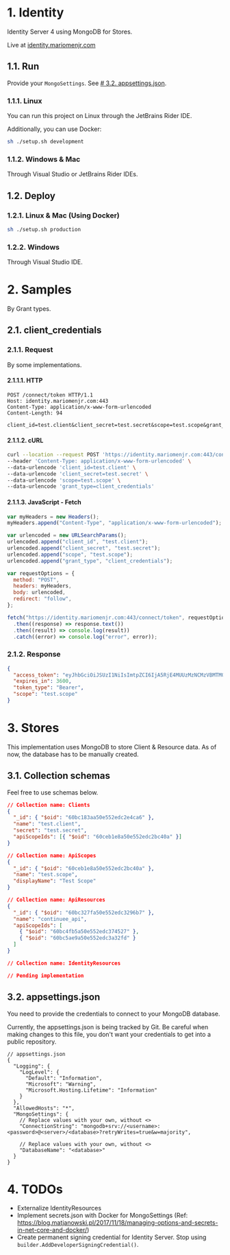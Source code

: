 # 1. Identity

Identity Server 4 using MongoDB for Stores.

Live at [identity.mariomenjr.com](https://identity.mariomenjr.com/)

## 1.1. Run

Provide your `MongoSettings`. See [# 3.2. appsettings.json](#32-appsettingsjson).

### 1.1.1. Linux

You can run this project on Linux through the JetBrains Rider IDE.

Additionally, you can use Docker:

```bash
sh ./setup.sh development
```

### 1.1.2. Windows & Mac

Through Visual Studio or JetBrains Rider IDEs.

## 1.2. Deploy

### 1.2.1. Linux & Mac (Using Docker)

```bash
sh ./setup.sh production
```

### 1.2.2. Windows

Through Visual Studio IDE.

# 2. Samples

By Grant types.

## 2.1. client_credentials

### 2.1.1. Request

By some implementations.

#### 2.1.1.1. HTTP

```http
POST /connect/token HTTP/1.1
Host: identity.mariomenjr.com:443
Content-Type: application/x-www-form-urlencoded
Content-Length: 94

client_id=test.client&client_secret=test.secret&scope=test.scope&grant_type=client_credentials
```

#### 2.1.1.2. cURL

```bash
curl --location --request POST 'https://identity.mariomenjr.com:443/connect/token' \
--header 'Content-Type: application/x-www-form-urlencoded' \
--data-urlencode 'client_id=test.client' \
--data-urlencode 'client_secret=test.secret' \
--data-urlencode 'scope=test.scope' \
--data-urlencode 'grant_type=client_credentials'
```

#### 2.1.1.3. JavaScript - Fetch

```javascript
var myHeaders = new Headers();
myHeaders.append("Content-Type", "application/x-www-form-urlencoded");

var urlencoded = new URLSearchParams();
urlencoded.append("client_id", "test.client");
urlencoded.append("client_secret", "test.secret");
urlencoded.append("scope", "test.scope");
urlencoded.append("grant_type", "client_credentials");

var requestOptions = {
  method: "POST",
  headers: myHeaders,
  body: urlencoded,
  redirect: "follow",
};

fetch("https://identity.mariomenjr.com:443/connect/token", requestOptions)
  .then((response) => response.text())
  .then((result) => console.log(result))
  .catch((error) => console.log("error", error));
```

### 2.1.2. Response

```json
{
  "access_token": "eyJhbGciOiJSUzI1NiIsImtpZCI6IjA5RjE4MUUzMzNCMzVBMTM0RTQ3MjE1ODZENjgyRjUwIiwidHlwIjoiYXQrand0In0.eyJuYmYiOjE2MjQxNjExNDMsImV4cCI6MTYyNDE2NDc0MywiaXNzIjoiaHR0cDovL2lkZW50aXR5Lm1hcmlvbWVuanIuY29tIiwiY2xpZW50X2lkIjoidGVzdC5jbGllbnQiLCJqdGkiOiIyNTc5MEM0QUZGNzQ3NTZDNzM5RjQ4RjEzRkUyMDc2RSIsImlhdCI6MTYyNDE2MTE0Mywic2NvcGUiOlsidGVzdC5zY29wZSJdfQ.sm91IYPIn2O5c1BukDrhJPYMqmFl48f5CBaDdpUCrCdWt9oUKCF_w4etyfEbb7wfb94zzbxOQvdLCVQKshh7abFaA5AGgi9jBDkrpEBIxwlnNcjNAo6GG_W1h9lZ9BdxW3kXSUEvL8h1JQMbWRiaQmJcrJCH0m-Nv2NiRDSJ0rJyes73Aa2IVHJRwQ4WvwdNxRLE5Zg03w9X70_KARN7rdppkZiyEZCoCpR-58DVxlhs6uJuetFIE-sUCpb52xTM3u5-0uZm3VgsP41boc0BfAuSt71RnDhf9-flCoRezAXcBSCXymiaxiUTRETAQsDXSKAwWG33Zb3_m9joEHijVg",
  "expires_in": 3600,
  "token_type": "Bearer",
  "scope": "test.scope"
}
```

# 3. Stores

This implementation uses MongoDB to store Client & Resource data. As of now, the database has to be manually created.

## 3.1. Collection schemas

Feel free to use schemas below.

```json
// Collection name: Clients
{
  "_id": { "$oid": "60bc183aa50e552edc2e4ca6" },
  "name": "test.client",
  "secret": "test.secret",
  "apiScopeIds": [{ "$oid": "60ceb1e8a50e552edc2bc40a" }]
}
```

```json
// Collection name: ApiScopes
{
  "_id": { "$oid": "60ceb1e8a50e552edc2bc40a" },
  "name": "test.scope",
  "displayName": "Test Scope"
}
```

```json
// Collection name: ApiResources
{
  "_id": { "$oid": "60bc327fa50e552edc3296b7" },
  "name": "continuee_api",
  "apiScopeIds": [
    { "$oid": "60bc4fb5a50e552edc374527" },
    { "$oid": "60bc5ae9a50e552edc3a32fd" }
  ]
}
```

```json
// Collection name: IdentityResources

// Pending implementation
```

## 3.2. appsettings.json

You need to provide the credentials to connect to your MongoDB database.

Currently, the appsettings.json is being tracked by Git. Be careful when making changes to this file, you don't want your credentials to get into a public repository.

```json5
// appsettings.json
{
  "Logging": {
    "LogLevel": {
      "Default": "Information",
      "Microsoft": "Warning",
      "Microsoft.Hosting.Lifetime": "Information"
    }
  },
  "AllowedHosts": "*",
  "MongoSettings": {
    // Replace values with your own, without <>
    "ConnectionString": "mongodb+srv://<username>:<password>@<server>/<database>?retryWrites=true&w=majority",

    // Replace values with your own, without <>
    "DatabaseName": "<database>"
  }
}
```

# 4. TODOs

- Externalize IdentityResources
- Implement secrets.json with Docker for MongoSettings (Ref: https://blog.matjanowski.pl/2017/11/18/managing-options-and-secrets-in-net-core-and-docker/)
- Create permanent signing credential for Identity Server. Stop using `builder.AddDeveloperSigningCredential()`.